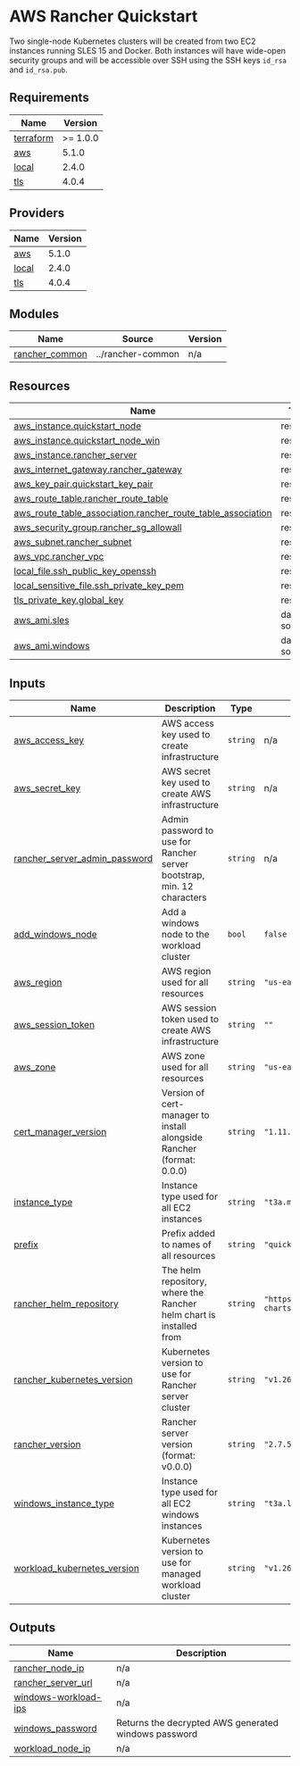 # AWS Rancher Quickstart

Two single-node Kubernetes clusters will be created from two EC2 instances running SLES 15 and Docker.
Both instances will have wide-open security groups and will be accessible over SSH using the SSH keys
`id_rsa` and `id_rsa.pub`.

<!-- BEGIN_TF_DOCS -->
## Requirements

| Name | Version |
|------|---------|
| <a name="requirement_terraform"></a> [terraform](#requirement\_terraform) | >= 1.0.0 |
| <a name="requirement_aws"></a> [aws](#requirement\_aws) | 5.1.0 |
| <a name="requirement_local"></a> [local](#requirement\_local) | 2.4.0 |
| <a name="requirement_tls"></a> [tls](#requirement\_tls) | 4.0.4 |

## Providers

| Name | Version |
|------|---------|
| <a name="provider_aws"></a> [aws](#provider\_aws) | 5.1.0 |
| <a name="provider_local"></a> [local](#provider\_local) | 2.4.0 |
| <a name="provider_tls"></a> [tls](#provider\_tls) | 4.0.4 |

## Modules

| Name | Source | Version |
|------|--------|---------|
| <a name="module_rancher_common"></a> [rancher\_common](#module\_rancher\_common) | ../rancher-common | n/a |

## Resources

| Name | Type |
|------|------|
| [aws_instance.quickstart_node](https://registry.terraform.io/providers/hashicorp/aws/5.1.0/docs/resources/instance) | resource |
| [aws_instance.quickstart_node_win](https://registry.terraform.io/providers/hashicorp/aws/5.1.0/docs/resources/instance) | resource |
| [aws_instance.rancher_server](https://registry.terraform.io/providers/hashicorp/aws/5.1.0/docs/resources/instance) | resource |
| [aws_internet_gateway.rancher_gateway](https://registry.terraform.io/providers/hashicorp/aws/5.1.0/docs/resources/internet_gateway) | resource |
| [aws_key_pair.quickstart_key_pair](https://registry.terraform.io/providers/hashicorp/aws/5.1.0/docs/resources/key_pair) | resource |
| [aws_route_table.rancher_route_table](https://registry.terraform.io/providers/hashicorp/aws/5.1.0/docs/resources/route_table) | resource |
| [aws_route_table_association.rancher_route_table_association](https://registry.terraform.io/providers/hashicorp/aws/5.1.0/docs/resources/route_table_association) | resource |
| [aws_security_group.rancher_sg_allowall](https://registry.terraform.io/providers/hashicorp/aws/5.1.0/docs/resources/security_group) | resource |
| [aws_subnet.rancher_subnet](https://registry.terraform.io/providers/hashicorp/aws/5.1.0/docs/resources/subnet) | resource |
| [aws_vpc.rancher_vpc](https://registry.terraform.io/providers/hashicorp/aws/5.1.0/docs/resources/vpc) | resource |
| [local_file.ssh_public_key_openssh](https://registry.terraform.io/providers/hashicorp/local/2.4.0/docs/resources/file) | resource |
| [local_sensitive_file.ssh_private_key_pem](https://registry.terraform.io/providers/hashicorp/local/2.4.0/docs/resources/sensitive_file) | resource |
| [tls_private_key.global_key](https://registry.terraform.io/providers/hashicorp/tls/4.0.4/docs/resources/private_key) | resource |
| [aws_ami.sles](https://registry.terraform.io/providers/hashicorp/aws/5.1.0/docs/data-sources/ami) | data source |
| [aws_ami.windows](https://registry.terraform.io/providers/hashicorp/aws/5.1.0/docs/data-sources/ami) | data source |

## Inputs

| Name | Description | Type | Default | Required |
|------|-------------|------|---------|:--------:|
| <a name="input_aws_access_key"></a> [aws\_access\_key](#input\_aws\_access\_key) | AWS access key used to create infrastructure | `string` | n/a | yes |
| <a name="input_aws_secret_key"></a> [aws\_secret\_key](#input\_aws\_secret\_key) | AWS secret key used to create AWS infrastructure | `string` | n/a | yes |
| <a name="input_rancher_server_admin_password"></a> [rancher\_server\_admin\_password](#input\_rancher\_server\_admin\_password) | Admin password to use for Rancher server bootstrap, min. 12 characters | `string` | n/a | yes |
| <a name="input_add_windows_node"></a> [add\_windows\_node](#input\_add\_windows\_node) | Add a windows node to the workload cluster | `bool` | `false` | no |
| <a name="input_aws_region"></a> [aws\_region](#input\_aws\_region) | AWS region used for all resources | `string` | `"us-east-1"` | no |
| <a name="input_aws_session_token"></a> [aws\_session\_token](#input\_aws\_session\_token) | AWS session token used to create AWS infrastructure | `string` | `""` | no |
| <a name="input_aws_zone"></a> [aws\_zone](#input\_aws\_zone) | AWS zone used for all resources | `string` | `"us-east-1b"` | no |
| <a name="input_cert_manager_version"></a> [cert\_manager\_version](#input\_cert\_manager\_version) | Version of cert-manager to install alongside Rancher (format: 0.0.0) | `string` | `"1.11.0"` | no |
| <a name="input_instance_type"></a> [instance\_type](#input\_instance\_type) | Instance type used for all EC2 instances | `string` | `"t3a.medium"` | no |
| <a name="input_prefix"></a> [prefix](#input\_prefix) | Prefix added to names of all resources | `string` | `"quickstart"` | no |
| <a name="input_rancher_helm_repository"></a> [rancher\_helm\_repository](#input\_rancher\_helm\_repository) | The helm repository, where the Rancher helm chart is installed from | `string` | `"https://releases.rancher.com/server-charts/latest"` | no |
| <a name="input_rancher_kubernetes_version"></a> [rancher\_kubernetes\_version](#input\_rancher\_kubernetes\_version) | Kubernetes version to use for Rancher server cluster | `string` | `"v1.26.7+k3s1"` | no |
| <a name="input_rancher_version"></a> [rancher\_version](#input\_rancher\_version) | Rancher server version (format: v0.0.0) | `string` | `"2.7.5"` | no |
| <a name="input_windows_instance_type"></a> [windows\_instance\_type](#input\_windows\_instance\_type) | Instance type used for all EC2 windows instances | `string` | `"t3a.large"` | no |
| <a name="input_workload_kubernetes_version"></a> [workload\_kubernetes\_version](#input\_workload\_kubernetes\_version) | Kubernetes version to use for managed workload cluster | `string` | `"v1.26.7+rke2r1"` | no |

## Outputs

| Name | Description |
|------|-------------|
| <a name="output_rancher_node_ip"></a> [rancher\_node\_ip](#output\_rancher\_node\_ip) | n/a |
| <a name="output_rancher_server_url"></a> [rancher\_server\_url](#output\_rancher\_server\_url) | n/a |
| <a name="output_windows-workload-ips"></a> [windows-workload-ips](#output\_windows-workload-ips) | n/a |
| <a name="output_windows_password"></a> [windows\_password](#output\_windows\_password) | Returns the decrypted AWS generated windows password |
| <a name="output_workload_node_ip"></a> [workload\_node\_ip](#output\_workload\_node\_ip) | n/a |
<!-- END_TF_DOCS -->
